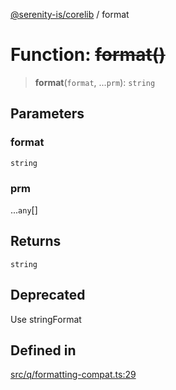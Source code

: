 [@serenity-is/corelib](../README.md) / format

# Function: ~~format()~~

> **format**(`format`, ...`prm`): `string`

## Parameters

### format

`string`

### prm

...`any`[]

## Returns

`string`

## Deprecated

Use stringFormat

## Defined in

[src/q/formatting-compat.ts:29](https://github.com/serenity-is/serenity/blob/master/packages/corelib/src/q/formatting-compat.ts#L29)
